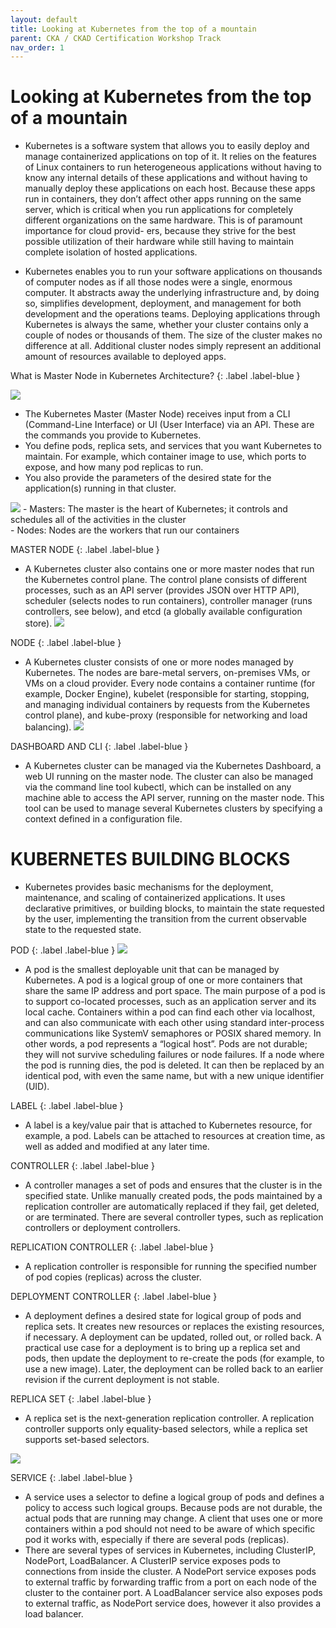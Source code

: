 ```yaml
---
layout: default
title: Looking at Kubernetes from the top of a mountain
parent: CKA / CKAD Certification Workshop Track
nav_order: 1
---
```


# Looking at Kubernetes from the top of a mountain

- Kubernetes is a software system that allows you to easily deploy and manage containerized applications on top of it. It relies on the features of Linux containers to run heterogeneous applications without having to know any internal details of these applications and without having to manually deploy these applications on each host. Because these apps run in containers, they don’t affect other apps running on the same server, which is critical when you run applications for completely different organizations on the same hardware. This is of paramount importance for cloud provid- ers, because they strive for the best possible utilization of their hardware while still having to maintain complete isolation of hosted applications.

- Kubernetes enables you to run your software applications on thousands of computer nodes as if all those nodes were a single, enormous computer. It abstracts away the underlying infrastructure and, by doing so, simplifies development, deployment, and management for both development and the operations teams.
Deploying applications through Kubernetes is always the same, whether your cluster contains only a couple of nodes or thousands of them. The size of the cluster makes no difference at all. Additional cluster nodes simply represent an additional amount of resources available to deployed apps.

 What is Master Node in Kubernetes Architecture?
 {: .label .label-blue }

![](https://raw.githubusercontent.com/sangam14/ContainerLabs/master/img/k8s_arch_new.png)

- The Kubernetes Master (Master Node) receives input from a CLI (Command-Line Interface) or UI (User Interface) via an API. These are the commands you provide to Kubernetes.
- You define pods, replica sets, and services that you want Kubernetes to maintain. For example, which container image to use, which ports to expose, and how many pod replicas to run.
- You also provide the parameters of the desired state for the application(s) running in that cluster.

![](https://raw.githubusercontent.com/sangam14/ContainerLabs/master/img/master-node-k8s.png)
    - Masters: The master is the heart of Kubernetes; it controls and schedules all of the activities in the cluster <br>
    - Nodes: Nodes are the workers that run our containers

 MASTER NODE
 {: .label .label-blue }
- A Kubernetes cluster also contains one or more master nodes that run the Kubernetes control plane. The control plane consists of different processes, such as an API server (provides JSON over HTTP API), scheduler (selects nodes to run containers), controller manager (runs controllers, see below), and etcd (a globally available configuration store).
![](https://raw.githubusercontent.com/sangam14/ContainerLabs/master/img/kubernetes-master-node.png)

NODE
{: .label .label-blue }
- A Kubernetes cluster consists of one or more nodes managed by Kubernetes. The nodes are bare-metal servers, on-premises VMs, or VMs on a cloud provider. Every node contains a container runtime (for example, Docker Engine), kubelet (responsible for starting, stopping, and managing individual containers by requests from the Kubernetes control plane), and kube-proxy (responsible for networking and load balancing).
![](https://raw.githubusercontent.com/sangam14/ContainerLabs/master/img/worker-node.png)

DASHBOARD AND CLI
{: .label .label-blue }
- A Kubernetes cluster can be managed via the Kubernetes Dashboard, a web UI running on the master node. The cluster can also be managed via the command line tool kubectl, which can be installed on any machine able to access the API server, running on the master node. This tool can be used to manage several Kubernetes clusters by specifying a context defined in a configuration file.

# KUBERNETES BUILDING BLOCKS
- Kubernetes provides basic mechanisms for the deployment, maintenance, and scaling of containerized applications. It uses declarative primitives, or building blocks, to maintain the state requested by the user, implementing the transition from the current observable state to the requested state.

POD
{: .label .label-blue }
![](https://raw.githubusercontent.com/sangam14/ContainerLabs/master/img/pods-k8s.png)
- A pod is the smallest deployable unit that can be managed by Kubernetes. A pod is a logical group of one or more containers that share the same IP address and port space. The main purpose of a pod is to support co-located processes, such as an application server and its local cache. Containers within a pod can find each other via localhost, and can also communicate with each other using standard inter-process communications like SystemV semaphores or POSIX shared memory. In other words, a pod represents a “logical host”. Pods are not durable; they will not survive scheduling failures or node failures. If a node where the pod is running dies, the pod is deleted. It can then be replaced by an identical pod, with even the same name, but with a new unique identifier (UID).

LABEL
{: .label .label-blue }
- A label is a key/value pair that is attached to Kubernetes resource, for example, a pod. Labels can be attached to resources at creation time, as well as added and modified at any later time.

CONTROLLER
{: .label .label-blue }
- A controller manages a set of pods and ensures that the cluster is in the specified state. Unlike manually created pods, the pods maintained by a replication controller are automatically replaced if they fail, get deleted, or are terminated. There are several controller types, such as replication controllers or deployment controllers.

REPLICATION CONTROLLER
{: .label .label-blue }
- A replication controller is responsible for running the specified number of pod copies (replicas) across the cluster.

DEPLOYMENT CONTROLLER
 {: .label .label-blue }
- A deployment defines a desired state for logical group of pods and replica sets. It creates new resources or replaces the existing resources, if necessary. A deployment can be updated, rolled out, or rolled back. A practical use case for a deployment is to bring up a replica set and pods, then update the deployment to re-create the pods (for example, to use a new image). Later, the deployment can be rolled back to an earlier revision if the current deployment is not stable.

 REPLICA SET
 {: .label .label-blue }
- A replica set is the next-generation replication controller. A replication controller supports only equality-based selectors, while a replica set supports set-based selectors.

![](https://raw.githubusercontent.com/sangam14/ContainerLabs/master/img/Deploy-po-container.png)

 SERVICE
 {: .label .label-blue }
- A service uses a selector to define a logical group of pods and defines a policy to access such logical groups. Because pods are not durable, the actual pods that are running may change. A client that uses one or more containers within a pod should not need to be aware of which specific pod it works with, especially if there are several pods (replicas).
- There are several types of services in Kubernetes, including ClusterIP, NodePort, LoadBalancer. A ClusterIP service exposes pods to connections from inside the cluster. A NodePort service exposes pods to external traffic by forwarding traffic from a port on each node of the cluster to the container port. A LoadBalancer service also exposes pods to external traffic, as NodePort service does, however it also provides a load balancer.


